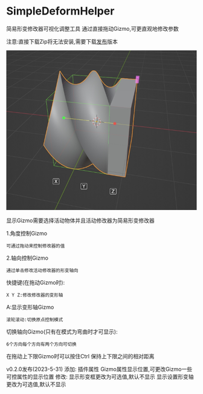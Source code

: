 # SimpleDeformHelper

简易形变修改器可视化调整工具
通过直接拖动Gizmo,可更直观地修改参数


注意:直接下载Zip将无法安装,需要下载[发布](https://github.com/AIGODLIKE/simple_deform_helper/releases)版本

![emm.jpeg](image/emm.jpeg)

显示Gizmo需要选择活动物体并且活动修改器为简易形变修改器

1.角度控制Gizmo

    可通过拖动来控制修改器的值

2.轴向控制Gizmo

    通过单击修改活动修改器的形变轴向

快捷键(在拖动Gizmo时):

    X Y Z:修改修改器的变形轴

A:显示变形轴Gizmo

    滚轮滚动:切换原点控制模式

切换轴向Gizmo(只有在模式为弯曲时才可显示):

    6个方向每个方向有两个方向可切换

在拖动上下限Gizmo时可以按住Ctrl 保持上下限之间的相对距离

v0.2.0发布(2023-5-31)
    添加:
        插件属性 Gizmo属性显示位置,可更改Gizmo一些可控属性的显示位置
    修改:
        显示形变框更改为可选值,默认不显示
        显示设置形变轴更改为可选值,默认不显示